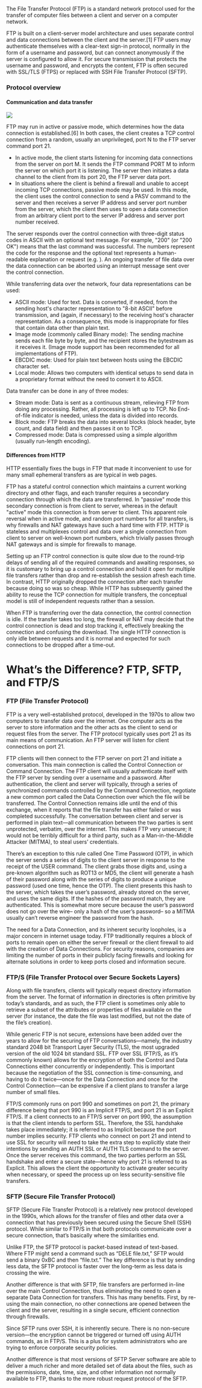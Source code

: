 The File Transfer Protocol (FTP) is a standard network protocol used for the transfer of computer files between a client and server on a computer network.

FTP is built on a client-server model architecture and uses separate control and data connections between the client and the server.[1] FTP users may authenticate themselves with a clear-text sign-in protocol, normally in the form of a username and password, but can connect anonymously if the server is configured to allow it. For secure transmission that protects the username and password, and encrypts the content, FTP is often secured with SSL/TLS (FTPS) or replaced with SSH File Transfer Protocol (SFTP).

### Protocol overview

#### Communication and data transfer

<img src="https://cdn.ttgtmedia.com/rms/onlineImages/FTP_active_passive_desktop.jpg">

FTP may run in active or passive mode, which determines how the data connection is established.[6] In both cases, the client creates a TCP control connection from a random, usually an unprivileged, port N to the FTP server command port 21.

* In active mode, the client starts listening for incoming data connections from the server on port M. It sends the FTP command PORT M to inform the server on which port it is listening. The server then initiates a data channel to the client from its port 20, the FTP server data port.  
* In situations where the client is behind a firewall and unable to accept incoming TCP connections, passive mode may be used. In this mode, the client uses the control connection to send a PASV command to the server and then receives a server IP address and server port number from the server, which the client then uses to open a data connection from an arbitrary client port to the server IP address and server port number received.  

The server responds over the control connection with three-digit status codes in ASCII with an optional text message. For example, "200" (or "200 OK") means that the last command was successful. The numbers represent the code for the response and the optional text represents a human-readable explanation or request (e.g. <Need account for storing file>). An ongoing transfer of file data over the data connection can be aborted using an interrupt message sent over the control connection.

While transferring data over the network, four data representations can be used:

* ASCII mode: Used for text. Data is converted, if needed, from the sending host's character representation to "8-bit ASCII" before transmission, and (again, if necessary) to the receiving host's character representation. As a consequence, this mode is inappropriate for files that contain data other than plain text.
* Image mode (commonly called Binary mode): The sending machine sends each file byte by byte, and the recipient stores the bytestream as it receives it. (Image mode support has been recommended for all implementations of FTP).
* EBCDIC mode: Used for plain text between hosts using the EBCDIC character set.
* Local mode: Allows two computers with identical setups to send data in a proprietary format without the need to convert it to ASCII.

Data transfer can be done in any of three modes:

* Stream mode: Data is sent as a continuous stream, relieving FTP from doing any processing. Rather, all processing is left up to TCP. No End-of-file indicator is needed, unless the data is divided into records.
* Block mode: FTP breaks the data into several blocks (block header, byte count, and data field) and then passes it on to TCP.
* Compressed mode: Data is compressed using a simple algorithm (usually run-length encoding).  

#### Differences from HTTP

HTTP essentially fixes the bugs in FTP that made it inconvenient to use for many small ephemeral transfers as are typical in web pages.

FTP has a stateful control connection which maintains a current working directory and other flags, and each transfer requires a secondary connection through which the data are transferred. In "passive" mode this secondary connection is from client to server, whereas in the default "active" mode this connection is from server to client. This apparent role reversal when in active mode, and random port numbers for all transfers, is why firewalls and NAT gateways have such a hard time with FTP. HTTP is stateless and multiplexes control and data over a single connection from client to server on well-known port numbers, which trivially passes through NAT gateways and is simple for firewalls to manage.

Setting up an FTP control connection is quite slow due to the round-trip delays of sending all of the required commands and awaiting responses, so it is customary to bring up a control connection and hold it open for multiple file transfers rather than drop and re-establish the session afresh each time. In contrast, HTTP originally dropped the connection after each transfer because doing so was so cheap. While HTTP has subsequently gained the ability to reuse the TCP connection for multiple transfers, the conceptual model is still of independent requests rather than a session.

When FTP is transferring over the data connection, the control connection is idle. If the transfer takes too long, the firewall or NAT may decide that the control connection is dead and stop tracking it, effectively breaking the connection and confusing the download. The single HTTP connection is only idle between requests and it is normal and expected for such connections to be dropped after a time-out.

# What’s the Difference? FTP, SFTP, and FTP/S 

### FTP (File Transfer Protocol)

FTP is a very well-established protocol, developed in the 1970s to allow two computers to transfer data over the internet. One computer acts as the server to store information and the other acts as the client to send or request files from the server. The FTP protocol typically uses port 21 as its main means of communication. An FTP server will listen for client connections on port 21.

FTP clients will then connect to the FTP server on port 21 and initiate a conversation. This main connection is called the Control Connection or Command Connection. The FTP client will usually authenticate itself with the FTP server by sending over a username and a password. After authentication, the client and server will typically, through a series of synchronized commands controlled by the Command Connection, negotiate a new common port called the Data Connection over which the file will be transferred. The Control Connection remains idle until the end of this exchange, when it reports that the file transfer has either failed or was completed successfully. The conversation between client and server is performed in plain text—all communication between the two parties is sent unprotected, verbatim, over the internet. This makes FTP very unsecure; it would not be terribly difficult for a third party, such as a Man-in-the-Middle Attacker (MITMA), to steal users’ credentials.

There’s an exception to this rule called One Time Password (OTP), in which the server sends a series of digits to the client server in response to the receipt of the USER command. The client grabs those digits and, using a pre-known algorithm such as ROT13 or MD5, the client will generate a hash of their password along with the series of digits to produce a unique password (used one time, hence the OTP). The client presents this hash to the server, which takes the user’s password, already stored on the server, and uses the same digits. If the hashes of the password match, they are authenticated. This is somewhat more secure because the user’s password does not go over the wire– only a hash of the user’s password– so a MITMA usually can’t reverse engineer the password from the hash.

The need for a Data Connection, and its inherent security loopholes, is a major concern in internet usage today. FTP traditionally requires a block of ports to remain open on either the server firewall or the client firewall to aid with the creation of Data Connections. For security reasons, companies are limiting the number of ports in their publicly facing firewalls and looking for alternate solutions in order to keep ports closed and information secure.

### FTP/S (File Transfer Protocol over Secure Sockets Layers)

Along with file transfers, clients will typically request directory information from the server. The format of information in directories is often primitive by today’s standards, and as such, the FTP client is sometimes only able to retrieve a subset of the attributes or properties of files available on the server (for instance, the date the file was last modified, but not the date of the file’s creation).

While generic FTP is not secure, extensions have been added over the years to allow for the securing of FTP conversations—namely, the industry standard 2048 bit Transport Layer Security (TLS), the most upgraded version of the old 1024 bit standard SSL. FTP over SSL (FTP/S, as it’s commonly known) allows for the encryption of both the Control and Data Connections either concurrently or independently. This is important because the negotiation of the SSL connection is time-consuming, and having to do it twice—once for the Data Connection and once for the Control Connection—can be expensive if a client plans to transfer a large number of small files.

FTP/S commonly runs on port 990 and sometimes on port 21, the primary difference being that port 990 is an Implicit FTP/S, and port 21 is an Explicit FTP/S. If a client connects to an FTP/S server on port 990, the assumption is that the client intends to perform SSL. Therefore, the SSL handshake takes place immediately; it is referred to as Implicit because the port number implies security.  FTP clients who connect on port 21 and intend to use SSL for security will need to take the extra step to explicitly state their intentions by sending an AUTH SSL or AUTH TLS command to the server. Once the server receives this command, the two parties perform an SSL handshake and enter a secure state—hence why port 21 is referred to as Explicit. This allows the client the opportunity to activate greater security when necessary, or speed the process up on less security-sensitive file transfers.

### SFTP (Secure File Transfer Protocol)

SFTP (Secure File Transfer Protocol) is a relatively new protocol developed in the 1990s, which allows for the transfer of files and other data over a connection that has previously been secured using the Secure Shell (SSH) protocol.  While similar to FTP/S in that both protocols communicate over a secure connection, that’s basically where the similarities end.

Unlike FTP, the SFTP protocol is packet-based instead of text-based. Where FTP might send a command such as “DELE file.txt,” SFTP would send a binary 0xBC and then “file.txt.” The key difference is that by sending less data, the SFTP protocol is faster over the long-term as less data is crossing the wire.

Another difference is that with SFTP, file transfers are performed in-line over the main Control Connection, thus eliminating the need to open a separate Data Connection for transfers. This has many benefits. First, by re-using the main connection, no other connections are opened between the client and the server, resulting in a single secure, efficient connection through firewalls.

Since SFTP runs over SSH, it is inherently secure. There is no non-secure version—the encryption cannot be triggered or turned off using AUTH commands, as in FTP/S. This is a plus for system administrators who are trying to enforce corporate security policies.

Another difference is that most versions of SFTP Server software are able to deliver a much richer and more detailed set of data about the files, such as the permissions, date, time, size, and other information not normally available to FTP, thanks to the more robust request protocol of the SFTP.
